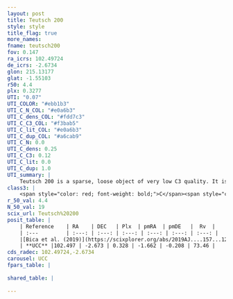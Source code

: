 ```yaml
---
layout: post
title: Teutsch 200
style: style
title_flag: true
more_names: 
fname: teutsch200
fov: 0.147
ra_icrs: 102.49724
de_icrs: -2.6734
glon: 215.13177
glat: -1.55103
r50: 4.4
plx: 0.3277
UTI: "0.07"
UTI_COLOR: "#ebb1b3"
UTI_C_N_COL: "#e0a6b3"
UTI_C_dens_COL: "#fdd7c3"
UTI_C_C3_COL: "#f3bab5"
UTI_C_lit_COL: "#e0a6b3"
UTI_C_dup_COL: "#a6cab9"
UTI_C_N: 0.0
UTI_C_dens: 0.25
UTI_C_C3: 0.12
UTI_C_lit: 0.0
UTI_C_dup: 1.0
UTI_summary: |
    Teutsch 200 is a sparse, loose object of very low C3 quality. It is rarely studied in the literature, with no articles listed in the last 6 years.<br><br><span style="color: #99180f; font-weight: bold;">Warning: </span>contains less than 25 stars with <i>P>0.5</i> estimated.
class3: |
    <span style="color: red; font-weight: bold;">C</span><span style="color: purple; font-weight: bold;">D</span>
r_50_val: 4.4
N_50_val: 19
scix_url: Teutsch%20200
posit_table: |
    | Reference    | RA    | DEC   | Plx  | pmRA  | pmDE   |  Rv  |
    | :---         | :---: | :---: | :---: | :---: | :---: | :---: |
    |[Bica et al. (2019)](https://scixplorer.org/abs/2019AJ....157...12B) | 102.49 | -2.658 | -- | -- | -- | -- |
    | **UCC** |102.497 | -2.673 | 0.328 | -1.662 | -0.208 | 73.46 | 
cds_radec: 102.49724,-2.6734
carousel: UCC
fpars_table: |
    
shared_table: |
    
---
```

